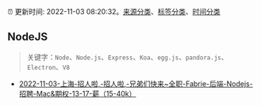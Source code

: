 :alarm_clock: 更新时间: 2022-11-03 08:20:32。[来源分类](../README.md)、[标签分类](../TAGS.md)、[时间分类](../TIMELINE.md)

## NodeJS


> 关键字：`Node`、`Node.js`、`Express`、`Koa`、`egg.js`、`pandora.js`、`Electron`、`V8`



- [2022-11-03-上海-招人啦,-招人啦,-兄弟们快来~全职-Fabrie-后端-Nodejs-招聘-Mac&期权-13-17-薪（15-40k）](https://www.v2ex.com/t/892386) 